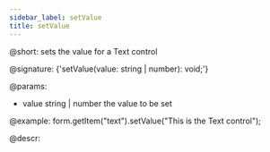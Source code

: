 ```yaml
---
sidebar_label: setValue
title: setValue
---          
```


@short: sets the value for a Text control

@signature: {'setValue(value: string | number): void;'}

@params:
- value     string | number     the value to be set  

@example:
form.getItem("text").setValue("This is the Text control");


@descr:

